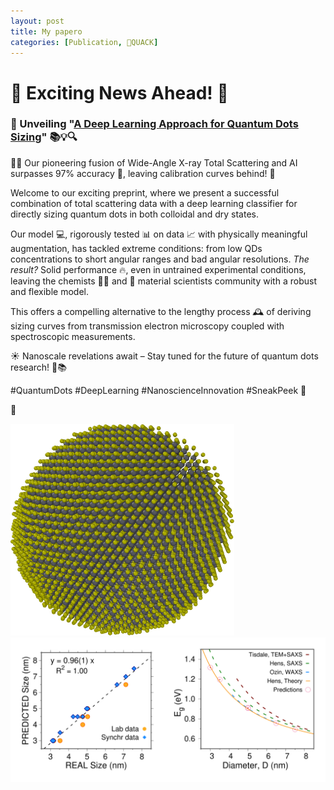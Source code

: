 ```yaml
---
layout: post
title: My papero
categories: [Publication, 🦆QUACK]
---
```


# 🌟 Exciting News Ahead! 🌟

### 🌈 Unveiling "[A Deep Learning Approach for Quantum Dots Sizing](https://doi.org/10.26434/chemrxiv-2023-127s9)" 📚💡🔍

🧠✨ Our pioneering fusion of Wide-Angle X-ray Total Scattering and AI surpasses 97% accuracy 🎯, leaving calibration curves behind! 🚀

Welcome to our exciting preprint, where we present a successful combination of total scattering data with a deep learning classifier for directly sizing quantum dots in both colloidal and dry states.

Our model 💻, rigorously tested 📊 on data 📈 with physically meaningful augmentation, has tackled extreme conditions: from low QDs concentrations to short angular ranges and bad angular resolutions. *The result?* Solid performance 🔥, even in untrained experimental conditions, leaving the chemists 🧑‍🔬 and 🥼 material scientists community with a robust and flexible model.

This offers a compelling alternative to the lengthy process 🕰️ of deriving sizing curves from transmission electron microscopy coupled with spectroscopic measurements.

☀️ Nanoscale revelations await – Stay tuned for the future of quantum dots research! 🔬📚

#QuantumDots #DeepLearning #NanoscienceInnovation #SneakPeek 👀

🦆



![](/images/PbS_model.png)
![](/images/PbS_paper_Lucia_adv.png)